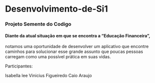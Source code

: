 # Desenvolvimento-de-Si1
### Projeto Semente do Codigo

#### Diante da atual situação em que se encontra a “Educação Financeira”,
 notamos uma oportunidade de desenvolver um aplicativo que encontre caminhos para
 solucionar esse grande assunto que poucas pessoas carregam como uma possível
 prática em suas vidas.

Participantes:

Isabella lee
Vinicius Figueiredo
Caio Araujo
